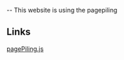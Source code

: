 -- This website is using the pagepiling

## Links
[pagePiling.js](https://github.com/alvarotrigo/pagePiling.js#pagepilingjs)

